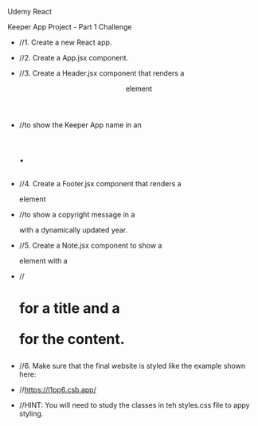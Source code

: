 Udemy React

Keeper App Project - Part 1 Challenge

- //1. Create a new React app.
- //2. Create a App.jsx component.
- //3. Create a Header.jsx component that renders a <header> element
- //to show the Keeper App name in an <h1>.
- //4. Create a Footer.jsx component that renders a <footer> element
- //to show a copyright message in a <p> with a dynamically updated year.
- //5. Create a Note.jsx component to show a <div> element with a
- //<h1> for a title and a <p> for the content.
- //6. Make sure that the final website is styled like the example shown here:
- //https://l1pp6.csb.app/

- //HINT: You will need to study the classes in teh styles.css file to appy styling.
